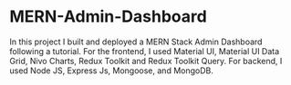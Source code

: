 # MERN-Admin-Dashboard
In this project I built and deployed a MERN Stack Admin Dashboard following a tutorial. For the frontend, I used Material UI, Material UI Data Grid, Nivo Charts, Redux Toolkit and Redux Toolkit Query. For backend, I used Node JS, Express Js, Mongoose, and MongoDB.
